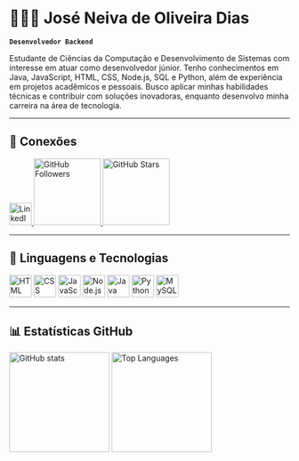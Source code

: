 # 👨🏻‍💻 José Neiva de Oliveira Dias

**`Desenvolvedor Backend`**

Estudante de Ciências da Computação e Desenvolvimento de Sistemas com interesse em atuar como desenvolvedor júnior. Tenho conhecimentos em Java, JavaScript, HTML, CSS, Node.js, SQL e Python, além de experiência em projetos acadêmicos e pessoais. Busco aplicar minhas habilidades técnicas e contribuir com soluções inovadoras, enquanto desenvolvo minha carreira na área de tecnologia.

---

## 🔗 Conexões

<a href="https://www.linkedin.com/in/jos%C3%A9neiva/" target="_blank">
  <img src="https://cdn-icons-png.flaticon.com/512/174/174857.png" alt="LinkedIn" width="40"/>
</a>
<a href="https://github.com/Joseneiva?tab=followers" target="_blank">
  <img src="https://custom-icon-badges.demolab.com/github/followers/Joseneiva?color=236ad3&labelColor=1155ba&style=for-the-badge&logo=person-add&label=Follow&logoColor=white" alt="GitHub Followers" width="120"/>
</a>
<a href="https://github.com/Joseneiva?tab=repositories&sort=stargazers" target="_blank">
  <img src="https://custom-icon-badges.demolab.com/github/stars/Joseneiva?color=55960c&style=for-the-badge&labelColor=488207&logo=star" alt="GitHub Stars" width="120"/>
</a>

---

## 🤖 Linguagens e Tecnologias

<p align="left">
  <img src="https://cdn.jsdelivr.net/gh/devicons/devicon@latest/icons/html5/html5-original.svg" alt="HTML" width="40" />
  <img src="https://cdn.jsdelivr.net/gh/devicons/devicon@latest/icons/css3/css3-original.svg" alt="CSS" width="40" />
  <img src="https://cdn.jsdelivr.net/gh/devicons/devicon@latest/icons/javascript/javascript-original.svg" alt="JavaScript" width="40" />
  <img src="https://cdn.jsdelivr.net/gh/devicons/devicon@latest/icons/nodejs/nodejs-original.svg" alt="Node.js" width="40" />
  <img src="https://cdn.jsdelivr.net/gh/devicons/devicon@latest/icons/java/java-original.svg" alt="Java" width="40" />
  <img src="https://cdn.jsdelivr.net/gh/devicons/devicon@latest/icons/python/python-original.svg" alt="Python" width="40" />
  <img src="https://cdn.jsdelivr.net/gh/devicons/devicon@latest/icons/mysql/mysql-original.svg" alt="MySQL" width="40" />
</p>

---

## 📊 Estatísticas GitHub

<img src="https://github-readme-stats.vercel.app/api?username=Joseneiva&show_icons=true&theme=tokyonight&include_all_commits=true" alt="GitHub stats" height="180"/>
<img src="https://github-readme-stats.vercel.app/api/top-langs/?username=Joseneiva&theme=tokyonight&layout=compact&custom_title=Tecnologias&langs_count=9" alt="Top Languages" height="180"/>

